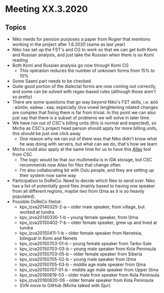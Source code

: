 # Meeting XX.3.2020

## Topics

- Niko needs for pension purposes a paper from Rogier that mentions working in the project after 1.6.2020 (same as last year)
- Niko has set up the FST's and CG to work so that we can get both Komi and Russian analysis, and just take the Russian when there is no Komi reading
- Both Komi and Russian analysis go now through Komi CG
  - This operation reduces the number of unknown forms from 15% to 10%
- Some Saami part needs to be checked
- Quite good portion of the dialectal forms are now coming out correctly, and some can be solved with regex-based rules (although those aren't so pretty)
- There are some questions that go way beyond Niko's FST skills, i.e. вӧӧ : вӧлӧн, кайны : каа, especially Iźva vowel lenghtening related changes are complex that fixing them is far from trivial. In this point we can also just say that there is a subset of problems we will solve in later time.
- We have run out of CSC's billing units (this is normal and expected), so Micha as CSC's project head person should apply for more billing units, this should be just one click away
    - One reason why we ran out of them was that Niko didn't know what he was doing with servers, but what can we do, that's how we learn
- Micha could also apply at the same time for us to have this [Allas](https://www.csc.fi/en/-/allas-tuo-nykyaikaisen-datanhallinnan-tutkijoiden-kayttoon) tool from CSC
    - The logic would be that our multimedia is in IDA storage, but CSC recommends now Allas for files that change often
    - I'm also collaborating bit with Oulu people, and they are setting up their system now same way
- Participation to DoReCo: Need to decide which files to send over. Niko has a list of potentially good files (mainly based to having one speaker from all different regions, maybe two from Ižma as it is so heavily populated).
- Possible DoReCo filelist:
    - kpv_izva20140325-2-a – older male speaker, from village, but worked at tundra
    - kpv_izva20140330-1-b – young female speaker, from Ižma
    - kpv_izva20150402-7-b – older female speaker, grew up and lived at tundra
    - kpv_izva20150411-1-b – older female speaker from Nenetsia, bilingual in Komi and Nenets
    - kpv_izva20150703-01-b – young female speaker from Tarko-Sale
    - kpv_izva20150703-03-b – young male speaker from Kola Peninsula
    - kpv_izva20150703-05-b – older female speaker from Siberia
    - kpv_izva20150705-02-b – young male speaker from Ižma
    - kpv_izva20150705-03-b - middle age male speaker from Ižma
    - kpv_izva20150707-01-b - middle age male speaker from Upper Ižma
    - kpv_izva20160619-03 - older male from speaker from Kola Peninsula
    - kpv_izva20160620-06 - older female speaker from Kola Peninsula
  - SVN move to GitHub (Micha talked with Sjur) 
